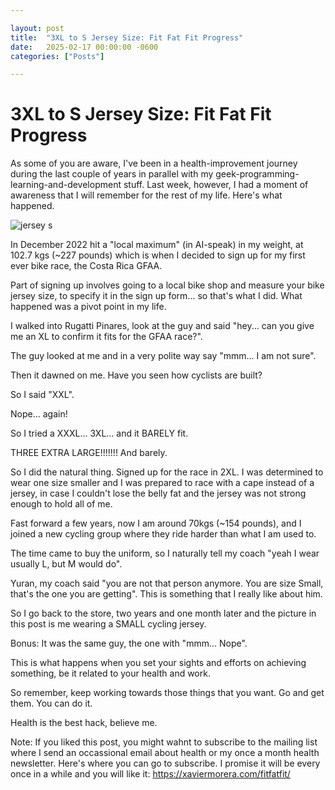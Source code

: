 ```yaml
---

layout: post
title:  "3XL to S Jersey Size: Fit Fat Fit Progress"
date:   2025-02-17 00:00:00 -0600
categories: ["Posts"] 

---
```


# 3XL to S Jersey Size: Fit Fat Fit Progress
As some of you are aware, I've been in a health-improvement journey during the last couple of years in parallel with my geek-programming-learning-and-development stuff. Last week, however, I had a moment of awareness that I will remember for the rest of my life. Here's what happened.

![jersey s](/images/2025/Jersey%20S.HEIC)


In December 2022 hit a "local maximum" (in AI-speak) in my weight, at 102.7 kgs (~227 pounds) which is when I decided to sign up for my first ever bike race, the Costa Rica GFAA.

Part of signing up involves going to a local bike shop and measure your bike jersey size, to specify it in the sign up form... so that's what I did. What happened was a pivot point in my life.

I walked into Rugatti Pinares, look at the guy and said "hey... can you give me an XL to confirm it fits for the GFAA race?".

The guy looked at me and in a very polite way say "mmm... I am not sure".

Then it dawned on me. Have you seen how cyclists are built?

So I said "XXL".

Nope... again!

So I tried a XXXL... 3XL... and it BARELY fit.

THREE EXTRA LARGE!!!!!!! And barely.

So I did the natural thing. Signed up for the race in 2XL. I was determined to wear one size smaller and I was prepared to race with a cape instead of a jersey, in case I couldn't lose the belly fat and the jersey was not strong enough to hold all of me.

Fast forward a few years, now I am around 70kgs (~154 pounds), and I joined a new cycling group where they ride harder than what I am used to.

The time came to buy the uniform, so I naturally tell my coach "yeah I wear usually L, but M would do".

Yuran, my coach said "you are not that person anymore. You are size Small, that's the one you are getting". This is something that I really like about him.

So I go back to the store, two years and one month later and the picture in this post is me wearing a SMALL cycling jersey.

Bonus: It was the same guy, the one with "mmm... Nope".

This is what happens when you set your sights and efforts on achieving something, be it related to your health and work.

So remember, keep working towards those things that you want. Go and get them. You can do it.

Health is the best hack, believe me.

Note: If you liked this post, you might wahnt to subscribe to the mailing list where I send an occassional email about health or my once a month health newsletter. Here's where you can go to subscribe. I promise it will be every once in a while and you will like it: https://xaviermorera.com/fitfatfit/
 
